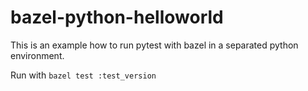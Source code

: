 # bazel-python-helloworld

This is an example how to run pytest with bazel in a separated python environment.

Run with `bazel test :test_version`

